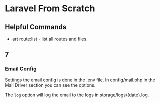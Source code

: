 # Laravel From Scratch

## Helpful Commands

- art route:list - list all routes and files.

## 7

### Email Config

Settings the email config is done in the .env file. In config/mail.php in the Mail Driver section you can see the options.

The `log` option will log the email to the logs in storage/logs/{date}.log.